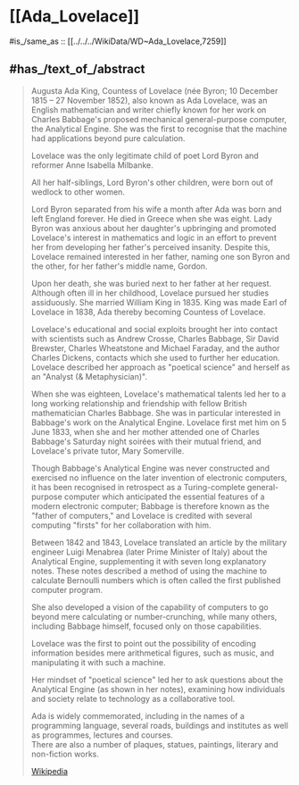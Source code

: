 ﻿---
aliases:
- "Augusta Ada King"
- "Countess of Lovelace"
- "Augusta Ada Byron"
- "Ada Lovelace"
has_id_wikidata: Q7259
---

# [[Ada_Lovelace]] 

#is_/same_as :: [[../../../WikiData/WD~Ada_Lovelace,7259]] 

## #has_/text_of_/abstract 

> Augusta Ada King, Countess of Lovelace (née Byron; 10 December 1815 – 27 November 1852), 
> also known as Ada Lovelace, was an English mathematician and writer 
> chiefly known for her work on Charles Babbage's 
> proposed mechanical general-purpose computer, the Analytical Engine. 
> She was the first to recognise that the machine had applications beyond pure calculation.
>
> Lovelace was the only legitimate child of poet Lord Byron 
> and reformer Anne Isabella Milbanke. 
> 
> All her half-siblings, Lord Byron's other children, 
> were born out of wedlock to other women. 
> 
> Lord Byron separated from his wife a month after Ada was born and left England forever. 
> He died in Greece when she was eight. 
> Lady Byron was anxious about her daughter's upbringing 
> and promoted Lovelace's interest in mathematics and logic 
> in an effort to prevent her from developing her father's perceived insanity. 
> Despite this, Lovelace remained interested in her father, 
> naming one son Byron and the other, for her father's middle name, Gordon. 
> 
> Upon her death, she was buried next to her father at her request. 
> Although often ill in her childhood, Lovelace pursued her studies assiduously. 
> She married William King in 1835. 
> King was made Earl of Lovelace in 1838, 
> Ada thereby becoming Countess of Lovelace.
>
> Lovelace's educational and social exploits brought her into contact with scientists 
> such as Andrew Crosse, Charles Babbage, Sir David Brewster, Charles Wheatstone 
> and Michael Faraday, and the author Charles Dickens, 
> contacts which she used to further her education. 
> Lovelace described her approach as "poetical science" 
> and herself as an "Analyst (& Metaphysician)".
>
> When she was eighteen, Lovelace's mathematical talents led her to a long 
> working relationship and friendship with fellow British mathematician Charles Babbage. 
> She was in particular interested in Babbage's work on the Analytical Engine. 
> Lovelace first met him on 5 June 1833, 
> when she and her mother attended one of Charles Babbage's Saturday night soirées 
> with their mutual friend, and Lovelace's private tutor, Mary Somerville.
>
> Though Babbage's Analytical Engine was never constructed 
> and exercised no influence on the later invention of electronic computers, 
> it has been recognised in retrospect as a Turing-complete general-purpose computer 
> which anticipated the essential features of a modern electronic computer; 
> Babbage is therefore known as the "father of computers," 
> and Lovelace is credited with several computing "firsts" for her collaboration with him.
>
> Between 1842 and 1843, Lovelace translated an 
> article by the military engineer Luigi Menabrea (later Prime Minister of Italy) 
> about the Analytical Engine, supplementing it with seven long explanatory notes. 
> These notes described a method of using the machine to calculate Bernoulli numbers 
> which is often called the first published computer program.
>
> She also developed a vision of the capability of computers 
> to go beyond mere calculating or number-crunching, 
> while many others, including Babbage himself, focused only on those capabilities. 
> 
> Lovelace was the first to point out the possibility of encoding information 
> besides mere arithmetical figures, such as music, and manipulating it with such a machine. 
> 
> Her mindset of "poetical science" led her to ask questions about the Analytical Engine 
> (as shown in her notes), 
> examining how individuals and society relate to technology as a collaborative tool.
>
> Ada is widely commemorated, including in the names of a programming language, 
> several roads, buildings and institutes as well as programmes, lectures and courses.  
> There are also a number of plaques, statues, paintings, literary and non-fiction works.
>
> [Wikipedia](https://en.wikipedia.org/wiki/Ada%20Lovelace) 


